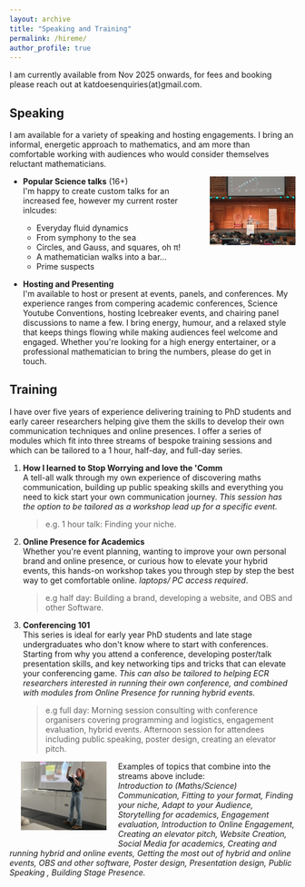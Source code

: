 ```yaml
---
layout: archive
title: "Speaking and Training"
permalink: /hireme/
author_profile: true
---
```


 I am currently available from Nov 2025 onwards, for fees and booking please reach out at katdoesenquiries(at)gmail.com.



Speaking 
----- 

I am available for a variety of speaking and hosting engagements. I bring an informal, energetic approach to mathematics, and am more than comfortable working with audiences who would consider themselves reluctant mathematicians. 

<img src="/images/Presenting2.jpg" alt="Kat speaking at Maths in Action 2024"  style="float: right; margin: 0 0 10px 10px; width: 30%;"/>

* **Popular Science talks** (16+) <br>
    I'm happy to create custom talks for an increased fee, however my current roster inlcudes:
    * Everyday fluid dynamics 
    * From symphony to the sea 
    * Circles, and Gauss, and squares, oh π! 
    * A mathematician walks into a bar...
    * Prime suspects 

* **Hosting and Presenting** <br>
    I'm available to host or present at events, panels, and conferences.  My experience ranges from compering academic conferences, Science Youtube Conventions, hosting Icebreaker events, and chairing panel discussions to name a few. I bring energy, humour, and a relaxed style that keeps things flowing while making audiences feel welcome and engaged. Whether you're looking for a high energy entertainer, or a professional mathematician to bring the numbers, please do get in touch. 


Training 
---

I have over five years of experience delivering training to PhD students and early career researchers helping give them the skills to develop their own communication techniques and online presences. I offer a series of modules which fit into three streams of bespoke training sessions and which can be tailored to a 1 hour, half-day, and full-day series.


1.  **How I learned to Stop Worrying and love the 'Comm** <br>
    A tell-all walk through my own experience of discovering maths communication, building up public speaking skills and everything you need to kick start your own communication journey. _This session has the option to be tailored as a workshop lead up for a specific event._ <br>
    > e.g. 1 hour talk: Finding your niche.
2. **Online Presence for Academics**<br>
    Whether you're event planning, wanting to improve your own personal brand and online presence, or curious how to elevate your hybrid events, this hands-on workshop takes you through step by step the best way to get comfortable online. _laptops/ PC access required_. <br>
    > e.g half day: Building a brand, developing a website, and OBS and other Software.
3. **Conferencing 101** <br>
     This series is ideal for early year PhD students and late stage undergraduates who don't know where to start with conferences. Starting from why you attend a conference, developing poster/talk presentation skills, and key networking tips and tricks that can elevate your conferencing game. _This can also be tailored to helping ECR researchers interested in running their own conference, and combined with modules from Online Presence for running hybrid events._ <br>
     > e.g full day: Morning session consulting with conference organisers covering programming and logistics, engagement evaluation, hybrid events. Afternoon session for attendees including public speaking, poster design, creating an elevator pitch.


<img src="/images/Presenting.jpg" alt="Kat delivering a seminar to QMUL Undergraduates 2024"  style="float: left; margin: 0 20px 20px 20px; width: 30%;"/>

Examples of topics that combine into the streams above include: <br>
_Introduction to (Maths/Science) Communication, Fitting to your format, Finding your niche, Adapt to your Audience, Storytelling for academics, Engagement evaluation, Introduction to Online Engagement, Creating an elevator pitch, Website Creation, Social Media for academics, Creating and running hybrid and online events, Getting the most out of hybrid and online events, OBS and other software, Poster design, Presentation design, Public Speaking , Building Stage Presence._


<!--
Throughout my PhD at the SAMBa CDT, University of Bath, we were encouraged to collaborate with each other extensively, and aid the training for the newer cohorts of students. Through this I developed a series of training courses perfect for PhD students and Early Career Researchers, and coupled it with my MathsComm career to develop training sessions for broader maths communication for academic audiences. 

I currently offer three streams of training, each of which can be tailored to 1hr talks, or half/full day training. Below are the streams and examples of the modules within each area. 

* How I learned to stop worrying and love the 'Comm
    * Introduction to (Maths/Science) Communication
    * Refining your material
    * Storytelling for academics
    * Finding your niche
    * Engagement evaluation
    * Planning engagement activities
    * Audience consideration
    * Online engagement
    * Creating an elevator pitch 

<br>
* Online presences for academics
    * Website Creation 
    * Social Media for academics
    * Creating and running hybrid and online events 
    * Getting the most out of hybrid and online events
    * OBS and other software
    * Online public engagement

<br>
* Conferencing 101
    * Poster design
    * Presentation design
    * Public Speaking 
    * Networking
    * Creating an elevator pitch
    * Running a conference consultancy
    * Designing a hybrid/online conference

-->




